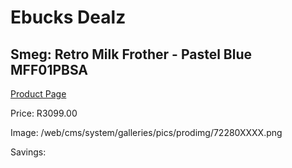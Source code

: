 
# Ebucks Dealz
## Smeg: Retro Milk Frother - Pastel Blue MFF01PBSA
[Product Page](https://www.ebucks.com/web/shop/productSelected.do?prodId=1231265701&catId=1196428103)

Price: R3099.00

Image: /web/cms/system/galleries/pics/prodimg/72280XXXX.png

Savings: 


	